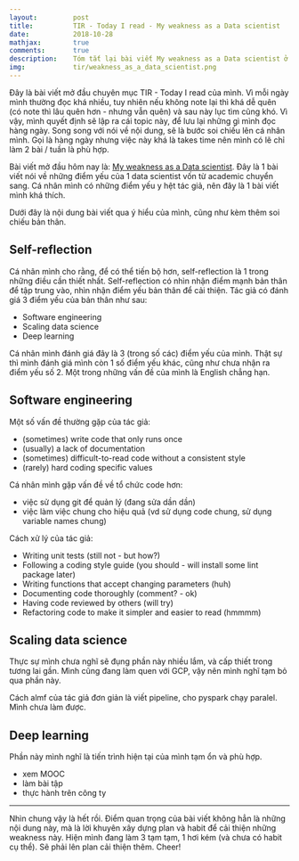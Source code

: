 ```yaml
---
layout:         post
title:          TIR - Today I read - My weakness as a Data scientist
date:           2018-10-28
mathjax:        true
comments:       true
description:    Tóm tắt lại bài viết My weakness as a Data scientist ở Toward data science(https://towardsdatascience.com/my-weaknesses-as-a-data-scientist-1310dab9f566
img:            tir/weakness_as_a_data_scientist.png
---
```


Đây là bài viết mở đầu chuyên mục TIR - Today I read của mình. Vì mỗi ngày mình thường đọc khá nhiều, tuy nhiên nếu không note lại thì khá dễ quên (có note thì lâu quên hơn - nhưng vẫn quên) và sau này lục tìm cũng khó. Vì vậy, mình quyết định sẽ lập ra cái topic này, để lưu lại những gì mình đọc hàng ngày. Song song với nói về nội dung, sẽ là bước soi chiếu lên cá nhân mình. Gọi là hàng ngày nhưng việc này khá là takes time nên mình có lẽ chỉ làm 2 bài / tuần là phù hợp.

Bài viết mở đầu hôm nay là: [My weakness as a Data scientist](https://towardsdatascience.com/my-weaknesses-as-a-data-scientist-1310dab9f566). Đây là 1 bài viết nói về những điểm yếu của 1 data scientist vốn từ academic chuyển sang. Cá nhân mình có những điểm yếu y hệt tác giả, nên đây là 1 bài viết mình khá thích.

Dưới đây là nội dung bài viết qua ý hiểu của mình, cũng như kèm thêm soi chiếu bản thân.

## Self-reflection

Cá nhân mình cho rằng, để có thể tiến bộ hơn, self-reflection là 1 trong những điều cần thiết nhất. Self-reflection có nhìn nhận điểm mạnh bản thân để tập trung vào, nhìn nhận điểm yếu bản thân để cải thiện. Tác giả có đánh giá 3 điểm yếu của bản thân như sau:

+ Software engineering
+ Scaling data science
+ Deep learning

Cá nhân mình đánh giá đây là 3 (trong số các) điểm yếu của mình. Thật sự thì mình đánh giá mình còn 1 số điểm yếu khác, cũng như chưa nhận ra điểm yếu số 2. Một trong những vấn đề của mình là English chẳng hạn.

## Software engineering

Một số vấn đề thường gặp của tác giả:
+ (sometimes) write code that only runs once
+ (usually) a lack of documentation
+ (sometimes) difficult-to-read code without a consistent style
+ (rarely) hard coding specific values

Cá nhân mình gặp vấn đề về tổ chức code hơn:

+ việc sử dụng git để quản lý (đang sửa dần dần)
+ việc làm việc chung cho hiệu quả (vd sử dụng code chung, sử dụng variable names chung)

Cách xử lý của tác giả:
+ Writing unit tests (still not - but how?)
+ Following a coding style guide (you should - will install some lint package later)
+ Writing functions that accept changing parameters (huh)
+ Documenting code thoroughly (comment? - ok)
+ Having code reviewed by others (will try)
+ Refactoring code to make it simpler and easier to read (hmmmm)

## Scaling data science

Thực sự mình chưa nghĩ sẽ đụng phần này nhiều lắm, và cấp thiết trong tương lai gần. Mình cũng đang làm quen với GCP, vậy nên mình nghĩ tạm bỏ qua phần này.

Cách almf của tác giả đơn giản là viết pipeline, cho pyspark chạy paralel. Mình chưa làm được.

## Deep learning

Phần này mình nghĩ là tiến trình hiện tại của mình tạm ổn và phù hợp.

+ xem MOOC
+ làm bài tập
+ thực hành trên công ty

--------------------

Nhìn chung vậy là hết rồi. Điểm quan trọng của bài viết không hẳn là những nội dung này, mà là lời khuyên xây dựng plan và habit để cải thiện những weakness này. Hiện mình đang làm 3 tạm tạm, 1 hơi kém (và chưa có habit cụ thể). Sẽ phải lên plan cải thiện thêm. Cheer!